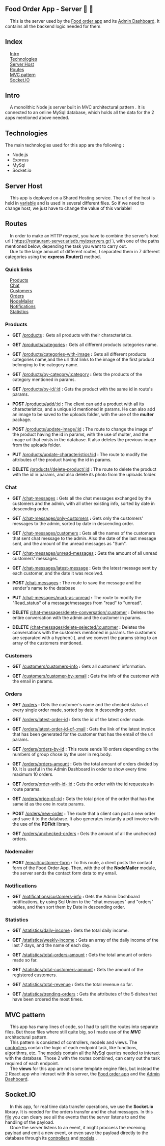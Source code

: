 
## Food Order App - Server 🍕 🍺

&nbsp;&nbsp;&nbsp;&nbsp;This is the server used by the 
[Food order app](https://courageous-frangipane-c90c9e.netlify.app/) and its
[Admin Dashboard](https://6378372e9d407f764d34917b--subtle-nasturtium-5d32c7.netlify.app/).
It contains all the backend logic needed for them.

## Index

&nbsp;&nbsp;&nbsp;&nbsp;[Intro](#intro)\
&nbsp;&nbsp;&nbsp;&nbsp;[Technologies](#technologies)\
&nbsp;&nbsp;&nbsp;&nbsp;[Server Host](#server-host)\
&nbsp;&nbsp;&nbsp;&nbsp;[Routes](#routes)\
&nbsp;&nbsp;&nbsp;&nbsp;[MVC pattern](#mvc-pattern)\
&nbsp;&nbsp;&nbsp;&nbsp;[Socket.IO](#socketio)

## Intro
&nbsp;&nbsp;&nbsp;&nbsp;A monolithic Node js server built in MVC architectural pattern 
. It is connected
to an online MySql database, which holds all the data for the 2 apps mentioned above needed. 

## Technologies

The main technologies used for this app are the following **:**
- Node.js
- Express
- MySql
- Socket.io

## Server Host

&nbsp;&nbsp;&nbsp;&nbsp;This app is deployed on a Shared Hosting service. The url 
of the host is held in [variable](https://github.com/Aris-Empanta/Food_Order_App---Server/blob/main/variables/variables.js)
 and is used in several different files. So if we need to change host, we
 just have to change the value of this variable!

## Routes
&nbsp;&nbsp;&nbsp;&nbsp;In order to make an HTTP request,
you have to combine the server's host url (
https://restaurant-server.arisdb.myipservers.gr/ ), with one of the paths
mentioned below, depending the task you want to carry out.\
&nbsp;&nbsp;&nbsp;&nbsp;Due to the large amount of different routes, I separated them in 7 different
categories using the **express.Router()** method.

### Quick links

&nbsp;&nbsp;&nbsp;&nbsp;[Products](#products)\
&nbsp;&nbsp;&nbsp;&nbsp;[Chat](#chat)\
&nbsp;&nbsp;&nbsp;&nbsp;[Customers](#customers)\
&nbsp;&nbsp;&nbsp;&nbsp;[Orders](#orders)\
&nbsp;&nbsp;&nbsp;&nbsp;[NodeMailer](#nodemailer)\
&nbsp;&nbsp;&nbsp;&nbsp;[Notifications](#notifications)\
&nbsp;&nbsp;&nbsp;&nbsp;[Statistics](#statistics)

### Products

- **GET** [/products](https://restaurant-server.arisdb.myipservers.gr/products) **:** Gets all products with their characteristics.

- **GET** [/products/categories](https://restaurant-server.arisdb.myipservers.gr/products/categories) **:** Gets all different products categories name.

- **GET** [/products/categories-with-image](https://restaurant-server.arisdb.myipservers.gr/products/categories-with-image) **:** Gets all different products categories name,and the url that links to the image of the first product belonging to the category name.

- **GET** [/products/by-category/:category](https://restaurant-server.arisdb.myipservers.gr/products/by-category/pizza ) **:** Gets the products of the category mentioned in params.

- **GET** [/products/by-id/:id](https://restaurant-server.arisdb.myipservers.gr/products/by-id/1)  **:** Gets the product with the same id in route's params. 

- **POST** [/products/add/:id](https://restaurant-server.arisdb.myipservers.gr/) **:** The client can add a product with all its characteristics, and a unique id mentioned in params. He can also add an image to be saved to the uploads folder, with the use of the **multer** package.

- **POST** [/products/update-image/:id](https://restaurant-server.arisdb.myipservers.gr/products/update-image/:id) **:** The route to change the image of the product having the id in params, with the use of multer, and the image url that exists in the database. It also deletes the previous image from the uploads folder.

- **PUT** [/products/update-characteristics/:id](https://restaurant-server.arisdb.myipservers.gr/products/update-characteristics/:id) **:** The route to modify the attributes of the product having the id in params.

- **DELETE** [/products//delete-product/:id](https://restaurant-server.arisdb.myipservers.gr/products/delete-product/:id) **:**  The route to delete the product with the id in params, and also delete its photo from the uploads folder.

### Chat

- **GET** [/chat-messages](https://restaurant-server.arisdb.myipservers.gr/chat-messages) **:** Gets all the chat messages exchanged by the customers and the admin, with all other existing info, sorted by date in descending order.

- **GET** [/chat-messages/only-customers](https://restaurant-server.arisdb.myipservers.gr/chat-messages/only-customers) **:** Gets only the customers' messages to the admin, sorted by date in descending order.

- **GET** [/chat-messages/customers](https://restaurant-server.arisdb.myipservers.gr/chat-messages/customers) **:** Gets all the names of the customers that sent chat message to the admin. Also the date of the last message sent, and the amount of the unread messages as "Sum".

- **GET** [/chat-messages/unread-messages](https://restaurant-server.arisdb.myipservers.gr/chat-messages/unread-messages) **:** Gets the amount of all unread customers' messages.

- **GET** [/chat-messages/latest-message](https://restaurant-server.arisdb.myipservers.gr/chat-messages/latest-message) **:** Gets the latest message sent by each customer, and the date it was received.

- **POST** [/chat-messages](https://restaurant-server.arisdb.myipservers.gr/chat-messages) **:** The route to save the message and the sender's name to the database

- **PUT** [/chat-messages/mark-as-unread](https://restaurant-server.arisdb.myipservers.gr/chat-messages/mark-as-unread) **:**  The route to modify the "Read_status" of a message/messages from "read" to "unread".

- **DELETE** [/chat-messages/delete-conversation/:customer](https://restaurant-server.arisdb.myipservers.gr/chat-messages/delete-conversation/:customer) **:**  Deletes the entire conversation with the admin and the customer in params.

- **DELETE** [/chat-messages/delete-selected/:customer](https://restaurant-server.arisdb.myipservers.gr/chat-messages/delete-selected/:customer) **:**  Deletes the conversations with the customers mentioned in params. the customers are separated with a hyphen(-), and we convert the params string to an array of the customers mentioned.

### Customers

- **GET** [/customers/customers-info](https://restaurant-server.arisdb.myipservers.gr/customers/customers-info) **:** Gets all customers' information.

- **GET** [/customers/customer-by-:email](https://restaurant-server.arisdb.myipservers.gr/customers/customer-by-johnnie.walker@gmail.com) **:**  Gets the info of the customer with the email in params.

### Orders

- **GET** [/orders](https://restaurant-server.arisdb.myipservers.gr/orders) **:** Gets the customer's name and the checked status of every single order made, sorted by date in descending order.

- **GET** [/orders/latest-order-id](https://restaurant-server.arisdb.myipservers.gr/orders/latest-order-id) **:** Gets the id of the latest order made.

- **GET** [/orders/latest-order-id-of-:mail](https://restaurant-server.arisdb.myipservers.gr/orders/latest-order-id-of-:mail) **:** Gets the link of the latest invoice that has been generated for the customer that has the email of the url params.

- **GET** [/orders/orders-by-id](https://restaurant-server.arisdb.myipservers.gr/orders/orders-by-id) **:** This route sends 10 orders depending on the numbers of group chose by the user in req.body.

- **GET** [/orders/orders-amount](https://restaurant-server.arisdb.myipservers.gr/orders/orders-amount) **:** Gets the total amount of orders divided by 10. It is useful in the Admin Dashboard in order to show every time maximum 10 orders.

- **GET** [/orders/order-with-id-:id](https://restaurant-server.arisdb.myipservers.gr/orders/order-with-id-23) **:** Gets the order with the id requestes in route params.

- **GET** [/orders/price-of-:id](https://restaurant-server.arisdb.myipservers.gr/orders/price-of-32) **:** Gets the total price of the order that has the same id as the one in route params.

- **POST** [/orders/new-order](https://restaurant-server.arisdb.myipservers.gr/orders/new-order) **:** The route that a client can post a new order and save it to the database. It also generates instantly a pdf invoice with the use of the **PDFkit** library.

- **GET** [/orders/unchecked-orders](https://restaurant-server.arisdb.myipservers.gr/orders/unchecked-orders) **:** Gets the amount of all the unchecked orders.

### Nodemailer

- **POST** [/email/customer-form](https://restaurant-server.arisdb.myipservers.gr/email/customer-form) **:** To this route, a client posts the contact form of the Food Order App. Then, with the of the **NodeMailer** module, the server sends the contact form data to my email.

### Notifications

- **GET** [/notifications/customers-info](https://restaurant-server.arisdb.myipservers.gr/notifications/customers-info) **:** Gets the Admin Dashboard notifications, by using Sql Union to the "chat messages" and "orders" tables, and then sort them by Date in descending order.

### Statistics

- **GET** [/statistics/daily-income](https://restaurant-server.arisdb.myipservers.gr/statistics/daily-income) **:** Gets the total daily income.

- **GET** [/statistics/weekly-income](https://restaurant-server.arisdb.myipservers.gr/statistics/weekly-income) **:** Gets an array of the daily income of the last 7 days, and the name of each day.

- **GET** [/statistics/total-orders-amount](https://restaurant-server.arisdb.myipservers.gr/statistics/total-orders-amount) **:** Gets the total amount of orders made so far.

- **GET** [/statistics/total-customers-amount](https://restaurant-server.arisdb.myipservers.gr/statistics/total-customers-amount) **:** Gets the amount of the registered customers.

- **GET** [/statistics/total-revenue](https://restaurant-server.arisdb.myipservers.gr/statistics/total-revenue) **:** Gets the total revenue so far.

- **GET** [/statistics/trending-orders](https://restaurant-server.arisdb.myipservers.gr/statistics/trending-orders) **:** Gets the attributes of the 5 dishes that have been ordered the most times.

## MVC pattern

&nbsp;&nbsp;&nbsp;&nbsp;This app has many lines of code, so I had to 
split the routes into separate files. But those files where still quite
big, so I made use of the ***MVC*** architectural pattern.\
&nbsp;&nbsp;&nbsp;&nbsp;This pattern is consisted of controllers, models and views.
The [controllers](https://github.com/Aris-Empanta/Food_Order_App---Server/tree/main/controlers) 
contain the logic of each endpoint task, like functions, algorithms, etc.
The [models](https://github.com/Aris-Empanta/Food_Order_App---Server/tree/main/models) 
contain all the MySql queries needed to interact with the database. Those 2 with
the routes combined, can carry out the task required of each endpoint.\
&nbsp;&nbsp;&nbsp;&nbsp;The **views** for this app are not some template engine
files, but instead the 2 React app who interact with this server, the 
[Food order app](https://courageous-frangipane-c90c9e.netlify.app/) and the
[Admin Dashboard](https://6378372e9d407f764d34917b--subtle-nasturtium-5d32c7.netlify.app/).

## Socket.IO

&nbsp;&nbsp;&nbsp;&nbsp;In this app, for real time data transfer operations, we use the **Socket.io** library.
It is needed for the orders transfer and the chat messages. In this [file](https://github.com/Aris-Empanta/Food_Order_App---Server/blob/main/socket_io/socket_io.js)
 you can cleary see all the events that the server listens to and the handling of the payload.\
 &nbsp;&nbsp;&nbsp;&nbsp;Once the server listens to an event, it might proccess
 the receiving payload and emit a new event, or even save the payload 
 directly to the database through its [controllers](https://github.com/Aris-Empanta/Food_Order_App---Server/blob/main/controlers/socketController.js)
 and [models](https://github.com/Aris-Empanta/Food_Order_App---Server/blob/main/models/socketModel.js) .
